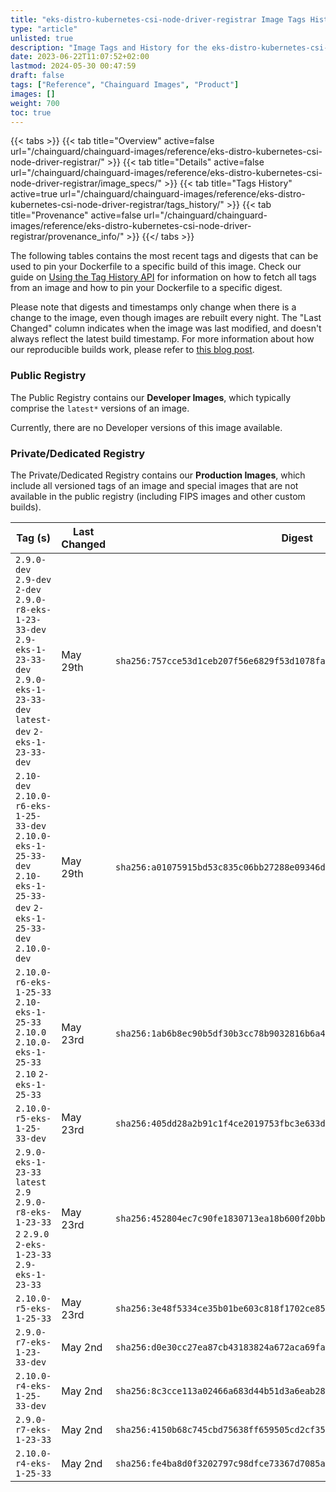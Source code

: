 ```yaml
---
title: "eks-distro-kubernetes-csi-node-driver-registrar Image Tags History"
type: "article"
unlisted: true
description: "Image Tags and History for the eks-distro-kubernetes-csi-node-driver-registrar Chainguard Image"
date: 2023-06-22T11:07:52+02:00
lastmod: 2024-05-30 00:47:59
draft: false
tags: ["Reference", "Chainguard Images", "Product"]
images: []
weight: 700
toc: true
---
```


{{< tabs >}}
{{< tab title="Overview" active=false url="/chainguard/chainguard-images/reference/eks-distro-kubernetes-csi-node-driver-registrar/" >}}
{{< tab title="Details" active=false url="/chainguard/chainguard-images/reference/eks-distro-kubernetes-csi-node-driver-registrar/image_specs/" >}}
{{< tab title="Tags History" active=true url="/chainguard/chainguard-images/reference/eks-distro-kubernetes-csi-node-driver-registrar/tags_history/" >}}
{{< tab title="Provenance" active=false url="/chainguard/chainguard-images/reference/eks-distro-kubernetes-csi-node-driver-registrar/provenance_info/" >}}
{{</ tabs >}}

The following tables contains the most recent tags and digests that can be used to pin your Dockerfile to a specific build of this image. Check our guide on [Using the Tag History API](/chainguard/chainguard-images/using-the-tag-history-api/) for information on how to fetch all tags from an image and how to pin your Dockerfile to a specific digest.

Please note that digests and timestamps only change when there is a change to the image, even though images are rebuilt every night. The "Last Changed" column indicates when the image was last modified, and doesn't always reflect the latest build timestamp. For more information about how our reproducible builds work, please refer to [this blog post](https://www.chainguard.dev/unchained/reproducing-chainguards-reproducible-image-builds).

### Public Registry
The Public Registry contains our **Developer Images**, which typically comprise the `latest*` versions of an image.

Currently, there are no Developer versions of this image available.

### Private/Dedicated Registry
The Private/Dedicated Registry contains our **Production Images**, which include all versioned tags of an image and special images that are not available in the public registry (including FIPS images and other custom builds).

| Tag (s)                                                                                                                                  | Last Changed | Digest                                                                    |
|------------------------------------------------------------------------------------------------------------------------------------------|--------------|---------------------------------------------------------------------------|
|  `2.9.0-dev` `2.9-dev` `2-dev` `2.9.0-r8-eks-1-23-33-dev` `2.9-eks-1-23-33-dev` `2.9.0-eks-1-23-33-dev` `latest-dev` `2-eks-1-23-33-dev` | May 29th     | `sha256:757cce53d1ceb207f56e6829f53d1078fae14382cb6d5651d68ca8683908f4e1` |
|  `2.10-dev` `2.10.0-r6-eks-1-25-33-dev` `2.10.0-eks-1-25-33-dev` `2.10-eks-1-25-33-dev` `2-eks-1-25-33-dev` `2.10.0-dev`                 | May 29th     | `sha256:a01075915bd53c835c06bb27288e09346d5fd56501d0f2ae5d62577bfec4354b` |
|  `2.10.0-r6-eks-1-25-33` `2.10-eks-1-25-33` `2.10.0` `2.10.0-eks-1-25-33` `2.10` `2-eks-1-25-33`                                         | May 23rd     | `sha256:1ab6b8ec90b5df30b3cc78b9032816b6a421fb52bb96daebbe8d77f14b710fbe` |
|  `2.10.0-r5-eks-1-25-33-dev`                                                                                                             | May 23rd     | `sha256:405dd28a2b91c1f4ce2019753fbc3e633d96c3e6da234a32ed586fa21d5fe072` |
|  `2.9.0-eks-1-23-33` `latest` `2.9` `2.9.0-r8-eks-1-23-33` `2` `2.9.0` `2-eks-1-23-33` `2.9-eks-1-23-33`                                 | May 23rd     | `sha256:452804ec7c90fe1830713ea18b600f20bb44a143c03fa545c45f909018e17c3f` |
|  `2.10.0-r5-eks-1-25-33`                                                                                                                 | May 23rd     | `sha256:3e48f5334ce35b01be603c818f1702ce85dd9a8e0c46a4252fbbe4a224e0598a` |
|  `2.9.0-r7-eks-1-23-33-dev`                                                                                                              | May 2nd      | `sha256:d0e30cc27ea87cb43183824a672aca69fab0675d620e874494113d9bbffcfbb7` |
|  `2.10.0-r4-eks-1-25-33-dev`                                                                                                             | May 2nd      | `sha256:8c3cce113a02466a683d44b51d3a6eab28e5e40c1f2cc0f5ad268497f4e7cc5c` |
|  `2.9.0-r7-eks-1-23-33`                                                                                                                  | May 2nd      | `sha256:4150b68c745cbd75638ff659505cd2cf35dd5dba4c9730d1ea39feb78abbd198` |
|  `2.10.0-r4-eks-1-25-33`                                                                                                                 | May 2nd      | `sha256:fe4ba8d0f3202797c98dfce73367d7085ab39fc40e957c00b754012188069ee4` |

